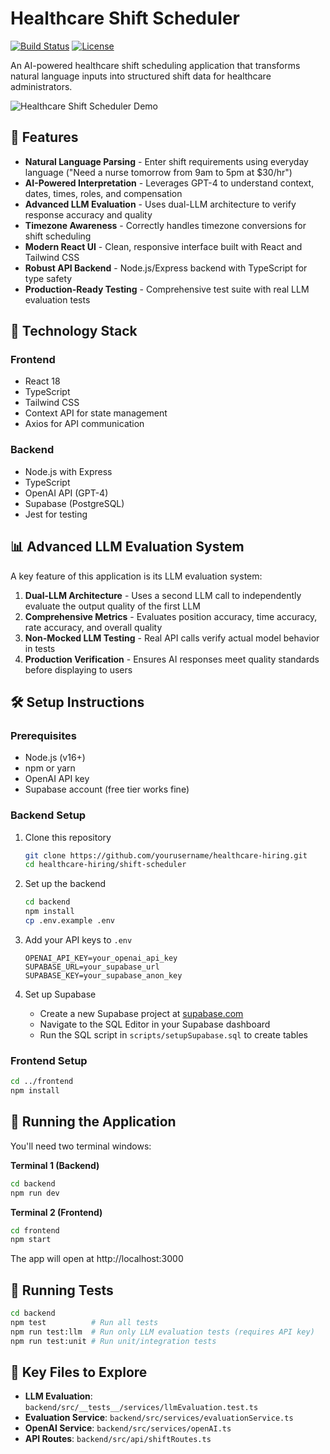 # Healthcare Shift Scheduler

[![Build Status](https://img.shields.io/badge/build-passing-brightgreen.svg)](https://github.com/yourusername/healthcare-hiring)
[![License](https://img.shields.io/badge/license-MIT-blue.svg)](https://opensource.org/licenses/MIT)

An AI-powered healthcare shift scheduling application that transforms natural language inputs into structured shift data for healthcare administrators.

![Healthcare Shift Scheduler Demo](./assets/demo-screenshot.png)

## 🚀 Features

- **Natural Language Parsing** - Enter shift requirements using everyday language ("Need a nurse tomorrow from 9am to 5pm at $30/hr")
- **AI-Powered Interpretation** - Leverages GPT-4 to understand context, dates, times, roles, and compensation
- **Advanced LLM Evaluation** - Uses dual-LLM architecture to verify response accuracy and quality
- **Timezone Awareness** - Correctly handles timezone conversions for shift scheduling
- **Modern React UI** - Clean, responsive interface built with React and Tailwind CSS
- **Robust API Backend** - Node.js/Express backend with TypeScript for type safety
- **Production-Ready Testing** - Comprehensive test suite with real LLM evaluation tests

## 🔧 Technology Stack

### Frontend

- React 18
- TypeScript
- Tailwind CSS
- Context API for state management
- Axios for API communication

### Backend

- Node.js with Express
- TypeScript
- OpenAI API (GPT-4)
- Supabase (PostgreSQL)
- Jest for testing

## 📊 Advanced LLM Evaluation System

A key feature of this application is its  LLM evaluation system:

1. **Dual-LLM Architecture** - Uses a second LLM call to independently evaluate the output quality of the first LLM
2. **Comprehensive Metrics** - Evaluates position accuracy, time accuracy, rate accuracy, and overall quality
3. **Non-Mocked LLM Testing** - Real API calls verify actual model behavior in tests
4. **Production Verification** - Ensures AI responses meet quality standards before displaying to users

## 🛠️ Setup Instructions

### Prerequisites

- Node.js (v16+)
- npm or yarn
- OpenAI API key
- Supabase account (free tier works fine)

### Backend Setup

1. Clone this repository

   ```bash
   git clone https://github.com/yourusername/healthcare-hiring.git
   cd healthcare-hiring/shift-scheduler
   ```

2. Set up the backend

   ```bash
   cd backend
   npm install
   cp .env.example .env
   ```

3. Add your API keys to `.env`

   ```
   OPENAI_API_KEY=your_openai_api_key
   SUPABASE_URL=your_supabase_url
   SUPABASE_KEY=your_supabase_anon_key
   ```

4. Set up Supabase
   - Create a new Supabase project at [supabase.com](https://supabase.com)
   - Navigate to the SQL Editor in your Supabase dashboard
   - Run the SQL script in `scripts/setupSupabase.sql` to create tables

### Frontend Setup

```bash
cd ../frontend
npm install
```

## 🚀 Running the Application

You'll need two terminal windows:

**Terminal 1 (Backend)**

```bash
cd backend
npm run dev
```

**Terminal 2 (Frontend)**

```bash
cd frontend
npm start
```

The app will open at http://localhost:3000

## 🧪 Running Tests

```bash
cd backend
npm test          # Run all tests
npm run test:llm  # Run only LLM evaluation tests (requires API key)
npm run test:unit # Run unit/integration tests
```

## 📝 Key Files to Explore

- **LLM Evaluation**: `backend/src/__tests__/services/llmEvaluation.test.ts`
- **Evaluation Service**: `backend/src/services/evaluationService.ts`
- **OpenAI Service**: `backend/src/services/openAI.ts`
- **API Routes**: `backend/src/api/shiftRoutes.ts`



